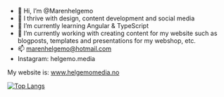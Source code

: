 - 👋 Hi, I’m @Marenhelgemo
- 👀 I thrive with design, content development and social media
- 🌱 I’m currently learning Angular & TypeScript
- 🌱 I’m currently working with creating content for my website such as blogposts, templates and presentations for my webshop, etc.
- 📫 marenhelgemo@hotmail.com
- Instagram: helgemo.media

My website is: www.helgemomedia.no

[![Top Langs](https://github-readme-stats.vercel.app/api/top-langs/?username=marenhelgemo&layout=compact)](https://github.com/marenhelgemo)
